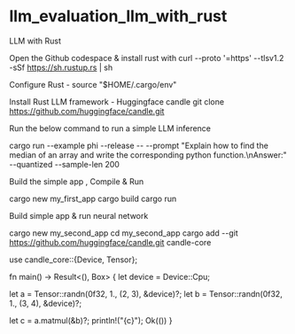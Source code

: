 # llm_evaluation_llm_with_rust


LLM with Rust

Open the Github codespace & install rust with curl --proto '=https' --tlsv1.2 -sSf https://sh.rustup.rs | sh

Configure Rust - source "$HOME/.cargo/env"

Install Rust LLM framework - Huggingface candle git clone https://github.com/huggingface/candle.git

Run the below command to run a simple LLM inference

cargo run --example phi --release -- --prompt "Explain how to find the median of an array and write the corresponding python function.\nAnswer:" --quantized --sample-len 200

Build the simple app , Compile & Run

cargo new my_first_app cargo build cargo run

Build simple app & run neural network

cargo new my_second_app cd my_second_app cargo add --git https://github.com/huggingface/candle.git candle-core

use candle_core::{Device, Tensor};

fn main() -> Result<(), Box> { let device = Device::Cpu;

let a = Tensor::randn(0f32, 1., (2, 3), &device)?;
let b = Tensor::randn(0f32, 1., (3, 4), &device)?;

let c = a.matmul(&b)?;
println!("{c}");
Ok(())
}

